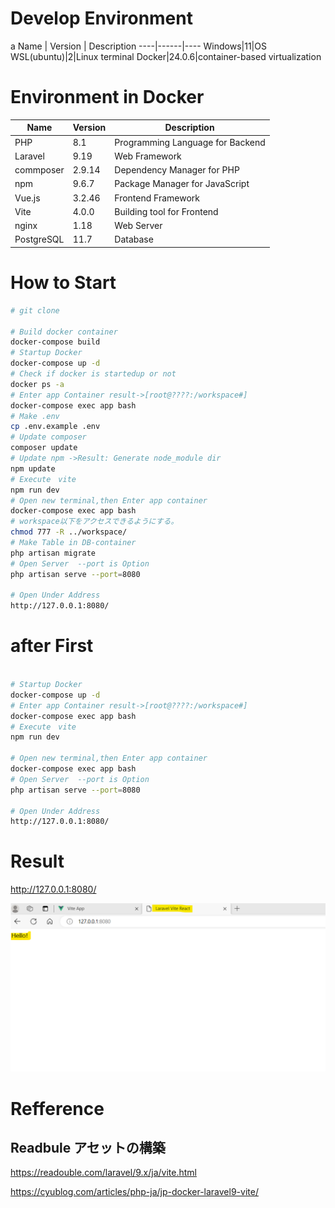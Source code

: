 # Develop Environment
a
Name | Version | Description
----|------|----
Windows|11|OS
WSL(ubuntu)|2|Linux terminal
Docker|24.0.6|container-based virtualization

# Environment in Docker

Name | Version | Description
----|------|----
PHP | 8.1 |Programming Language for Backend
Laravel|9.19|Web Framework
commposer|2.9.14|Dependency Manager for PHP 
npm|9.6.7|Package Manager for JavaScript
Vue.js|3.2.46| Frontend Framework
Vite|4.0.0|Building tool for Frontend
nginx|1.18|Web Server
PostgreSQL|11.7|Database


# How to Start

```bash
# git clone

# Build docker container
docker-compose build
# Startup Docker
docker-compose up -d
# Check if docker is startedup or not
docker ps -a
# Enter app Container result->[root@????:/workspace#] 
docker-compose exec app bash
# Make .env
cp .env.example .env
# Update composer
composer update
# Update npm ->Result: Generate node_module dir
npm update
# Execute　vite
npm run dev
# Open new terminal,then Enter app container
docker-compose exec app bash
# workspace以下をアクセスできるようにする。
chmod 777 -R ../workspace/
# Make Table in DB-container
php artisan migrate
# Open Server  --port is Option
php artisan serve --port=8080

# Open Under Address
http://127.0.0.1:8080/
```

# after First
```bash

# Startup Docker
docker-compose up -d
# Enter app Container result->[root@????:/workspace#] 
docker-compose exec app bash
# Execute　vite
npm run dev

# Open new terminal,then Enter app container
docker-compose exec app bash
# Open Server  --port is Option
php artisan serve --port=8080

# Open Under Address
http://127.0.0.1:8080/
```
# Result 

http://127.0.0.1:8080/

![Alt text](image.png)



# Refference

## Readbule アセットの構築

https://readouble.com/laravel/9.x/ja/vite.html

https://cyublog.com/articles/php-ja/jp-docker-laravel9-vite/

